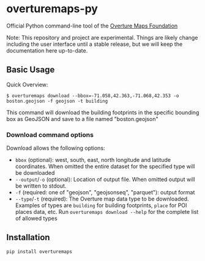 # overturemaps-py

Official Python command-line tool of the [Overture Maps Foundation](overturemaps.org)

Note: This repository and project are experimental. Things are likely change including the user interface
until a stable release, but we will keep the documentation here up-to-date.

## Basic Usage

Quick Overview:

```
$ overturemaps download --bbox=-71.058,42.363,-71.068,42.353 -o boston.geojson -f geojson -t building
```

This command will download the building footprints in the specific bounding box
as GeoJSON and save to a file named "boston.geojson"

### Download command options

Download allows the following options:
* `bbox` (optional): west, south, east, north longitude and latitude coordinates. When omitted the
entire dataset for the specified type will be downloaded
* `--output`/`-o` (optional): Location of output file. When omitted output will be written to stdout.
* `-f` (required: one of "geojson", "geojsonseq", "parquet"): output format
* `--type`/`-t` (required): The Overture map data type to be downloaded. Examples of types are `building`
for building footprints, `place` for POI places data, etc. Run `overturemaps download --help` for the
complete list of allowed types

## Installation

`pip install overturemaps`
